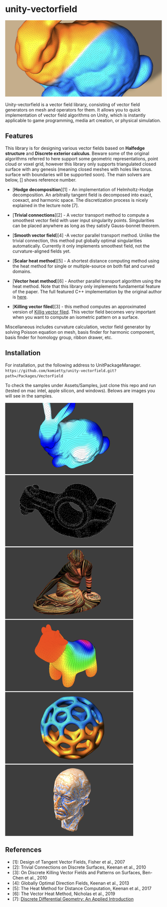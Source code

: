 # unity-vectorfield
 <img src="Documents/vectorheat.jpeg"/>

Unity-vectorfield is a vector field library, consisting of vector field generators on mesh and operators for them. It allows you to quick implementation of vector field algorithms on Unity, which is instantly applicable to game programming, media art creation, or physical simulation.
<!--* This library refers a lot to [Lectures at CMU](https://www.cs.cmu.edu/~kmcrane/Projects/DDG/) and [GeometryCentral](http://geometry-central.net/). -->

## Features
This library is for designing various vector fields based on  **Halfedge structure** and **Discrete exterior calculus**. Beware some of the original algorithms referred to here support some geometric representations, point cloud or voxel grid, however this library only supports triangulated closed surface with any genesis (meaning closed meshes with holes like torus. surface with boundaries will be supported soon). The main solvers are below, [] shows reference number.

- [**Hodge decomposition**][1] - An implementation of Helmholtz-Hodge decomposition. An arbitrally tangent field is decomposed into exact, coexact, and harmonic space. The discretization process is nicely explained in the lecture note [7].

- [**Trivial connections**][2] - A vector transport method to compute a smoothest vector field with user input singularity points. Singularities can be placed anywhere as long as they satisfy Gauss-bonnet theorem.

- [**Smooth vector field**][4] -A vector parallel transport method. Unlike the trivial connection, this method put globally optimal singularities automatically. Currently it only implements smoothest field, not the curvature-aligned fields yet. 

- [**Scalar heat method**][5] - A shortest distance computing method using the heat method for single or multiple-source on both flat and curved domains. 

- [**Vector heat method**][6] - Another parallel transport algorithm using the heat method. Note that this library only implements fundamental feature of the paper. The full featured C++ implementation by the original author is [here](https://github.com/nmwsharp/geometry-central).

- [**Killing vector filed**][3] - this method computes an approximated version of [Killig vector filed](https://en.wikipedia.org/wiki/Killing_vector_field). This vector field becomes very important when you want to compute an isometric pattern on a surface.  

Miscellaneous includes curvature calculation, vector field generator by solving Poisson equation on mesh, basis finder for harmonic component, basis finder for homology group, ribbon drawer, etc. 


## Installation 
For installation, put the following address to UnitPackageManager.  
`https://github.com/komietty/unity-vectorfield.git?path=/Packages/VectorField`

To check the samples under Assets/Samples, just clone this repo and run (tested on mac intel, apple silicon, and windows). Belows are images you will see in the samples.

<div display="flex">
 <img src="Documents/p4.png" width="412"/>
 <img src="Documents/p2.png" width="412"/>
 <img src="Documents/p5.png" width="412"/>
 <img src="Documents/p1.png" width="412"/>
 <img src="Documents/p3.png" width="412"/>
 <img src="Documents/p6.png" width="412"/>
 </div>

 ## References
 - [1]: Design of Tangent Vector Fields, Fisher et al., 2007  
 - [2]: Trivial Connections on Discrete Surfaces, Keenan et al., 2010  
 - [3]: On Discrete Killing Vector Fields and Patterns on Surfaces, Ben-Chen et al., 2010   
 - [4]: Globally Optimal Direction Fields, Keenan et al., 2013  
 - [5]: The Heat Method for Distance Computation, Keenan et al., 2017  
 - [6]: The Vector Heat Method, Nicholas et al., 2019   
 - [7]: [Discrete Differential Geometry: An Applied Introduction](https://www.cs.cmu.edu/~kmcrane/Projects/DDG/)  